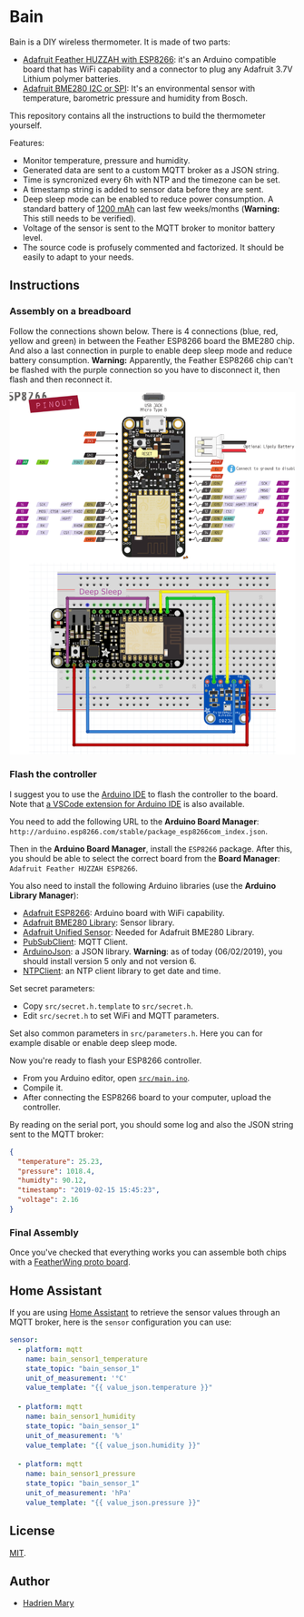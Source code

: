 # Bain

Bain is a DIY wireless thermometer. It is made of two parts:

- [Adafruit Feather HUZZAH with ESP8266](https://www.adafruit.com/product/2821): it's an Arduino compatible board that has WiFi capability and a connector to plug any Adafruit 3.7V Lithium polymer batteries.
- [Adafruit BME280 I2C or SPI](https://www.adafruit.com/product/2652): It's an environmental sensor with temperature, barometric pressure and humidity from Bosch.

This repository contains all the instructions to build the thermometer yourself.

Features:

- Monitor temperature, pressure and humidity.
- Generated data are sent to a custom MQTT broker as a JSON string.
- Time is syncronized every 6h with NTP and the timezone can be set.
- A timestamp string is added to sensor data before they are sent.
- Deep sleep mode can be enabled to reduce power consumption. A standard battery of [1200 mAh](https://www.adafruit.com/product/258) can last few weeks/months (**Warning:** This still needs to be verified).
- Voltage of the sensor is sent to the MQTT broker to monitor battery level.
- The source code is profusely commented and factorized. It should be easily to adapt to your needs.

## Instructions

### Assembly on a breadboard

Follow the connections shown below. There is 4 connections (blue, red, yellow and green) in between the Feather ESP8266 board the BME280 chip. And also a last connection in purple to enable deep sleep mode and reduce battery consumption. **Warning:** Apparently, the Feather ESP8266 chip can't be flashed with the purple connection so you have to disconnect it, then flash and then reconnect it.

![Feather ESP8266](fritzing/drawing.png)

### Flash the controller

I suggest you to use the [Arduino IDE](https://www.arduino.cc/en/main/software) to flash the controller to the board. Note that [a VSCode extension for Arduino IDE](https://marketplace.visualstudio.com/items?itemName=vsciot-vscode.vscode-arduino) is also available.

You need to add the following URL to the **Arduino Board Manager**: `http://arduino.esp8266.com/stable/package_esp8266com_index.json`.

Then in the **Arduino Board Manager**, install the `ESP8266` package. After this, you should be able to select the correct board from the **Board Manager**: `Adafruit Feather HUZZAH ESP8266`.

You also need to install the following Arduino libraries (use the **Arduino Library Manager**):

- [Adafruit ESP8266](https://github.com/adafruit/Adafruit_ESP8266): Arduino board with WiFi capability.
- [Adafruit BME280 Library](https://github.com/adafruit/Adafruit_BME280_Library): Sensor library.
- [Adafruit Unified Sensor](https://github.com/adafruit/Adafruit_Sensor): Needed for Adafruit BME280 Library.
- [PubSubClient](https://github.com/knolleary/pubsubclient): MQTT Client.
- [ArduinoJson](https://github.com/bblanchon/ArduinoJson): a JSON library. **Warning**: as of today (06/02/2019), you should install version 5 only and not version 6.
- [NTPClient](https://github.com/arduino-libraries/NTPClient): an NTP client library to get date and time.

Set secret parameters:

- Copy `src/secret.h.template` to `src/secret.h`.
- Edit `src/secret.h` to set WiFi and MQTT parameters.

Set also common parameters in `src/parameters.h`. Here you can for example disable or enable deep sleep mode.

Now you're ready to flash your ESP8266 controller.

- From you Arduino editor, open [`src/main.ino`](src/main.ino).
- Compile it.
- After connecting the ESP8266 board to your computer, upload the controller.

By reading on the serial port, you should some log and also the JSON string sent to the MQTT broker:

```json
{
  "temperature": 25.23,
  "pressure": 1018.4,
  "humidty": 90.12,
  "timestamp": "2019-02-15 15:45:23",
  "voltage": 2.16
}
```

### Final Assembly

Once you've checked that everything works you can assemble both chips with a [FeatherWing proto board](https://www.adafruit.com/product/2884).

## Home Assistant

If you are using [Home Assistant](https://www.home-assistant.io) to retrieve the sensor values through an MQTT broker, here is the `sensor` configuration you can use:

```yaml
sensor:
  - platform: mqtt
    name: bain_sensor1_temperature
    state_topic: "bain_sensor_1"
    unit_of_measurement: '°C'
    value_template: "{{ value_json.temperature }}"

  - platform: mqtt
    name: bain_sensor1_humidity
    state_topic: "bain_sensor_1"
    unit_of_measurement: '%'
    value_template: "{{ value_json.humidity }}"

  - platform: mqtt
    name: bain_sensor1_pressure
    state_topic: "bain_sensor_1"
    unit_of_measurement: 'hPa'
    value_template: "{{ value_json.pressure }}"
```

## License

[MIT](./LICENSE).

## Author

- [Hadrien Mary](mailto:hadrien.mary_AT_gmail.com)
